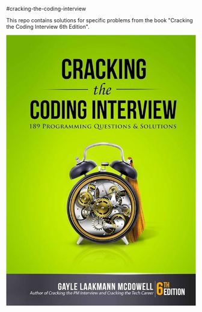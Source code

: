 #cracking-the-coding-interview

This repo contains solutions for specific problems from the book "Cracking the Coding Interview 6th Edition".

![Cracking the Coding Interview 6th Edition](./images/cracking-the-coding-interview.jpg)